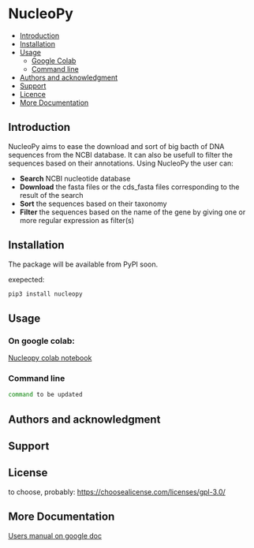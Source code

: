 # NucleoPy

- [Introduction](#introduction)
- [Installation](#installation)
- [Usage](#usage)
  - [Google Colab](#on-google-colab)
  - [Command line](#command-line)
- [Authors and acknowledgment](#authors-and-acknowledgment)
- [Support](#support)
- [Licence](#license)
- [More Documentation](#more-documentation)



## Introduction

NucleoPy aims to ease the download and sort of big bacth of DNA sequences from the NCBI database. 
It can also be usefull to filter the sequences based on their annotations.
Using NucleoPy the user can:

- **Search** NCBI nucleotide database
- **Download** the fasta files or the cds_fasta files corresponding to the result of the search
- **Sort** the sequences based on their taxonomy
- **Filter** the sequences based on the name of the gene by giving one or more regular expression as filter(s)


## Installation 

The package will be available from PyPI soon. 

exepected:

```bash
pip3 install nucleopy
```

## Usage
### On google colab:
[Nucleopy colab notebook](https://colab.research.google.com/drive/1UmxzRc_k5sNeQ2RPGe29nWR_1_0FRPkq?usp=sharing)

### Command line

```bash
command to be updated 
```
## Authors and acknowledgment

## Support

## License
to choose, probably: https://choosealicense.com/licenses/gpl-3.0/


## More Documentation

[Users manual on google doc](https://docs.google.com/document/d/1CJQg2Cv3P0lgWZRYd9xJQfj8qwIY4a-wtXa4VERdH2c/edit?usp=sharing)


